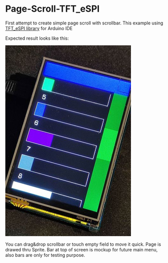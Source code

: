 # Page-Scroll-TFT_eSPI
First attempt to create simple page scroll with scrollbar.
This example using [TFT_eSPI library](https://github.com/Bodmer/TFT_eSPI) for Arduino IDE

Expected result looks like this:

![alt text](https://github.com/rradomir/Page-Scroll-TFT_eSPI/blob/main/screen.jpg?raw=true "Expected result") 

You can drag&drop scrollbar or touch empty field to move it quick. Page is drawed thru Sprite.
Bar at top of screen is mockup for future main menu, also bars are only for testing purpose. 
